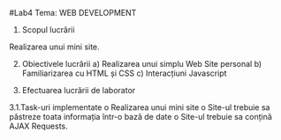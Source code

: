 #Lab4
Tema: WEB DEVELOPMENT

1.	Scopul lucrării

Realizarea unui mini site.

2.	Obiectivele lucrării
a)	Realizarea unui simplu Web Site personal
b)	Familiarizarea cu HTML și CSS
c)	Interacțiuni Javascript

3.	Efectuarea lucrării de laborator

3.1.Task-uri implementate 
o	Realizarea unui mini site
o	Site-ul trebuie sa păstreze toata informația într-o bază de date
o	Site-ul trebuie sa conțină AJAX Requests.

